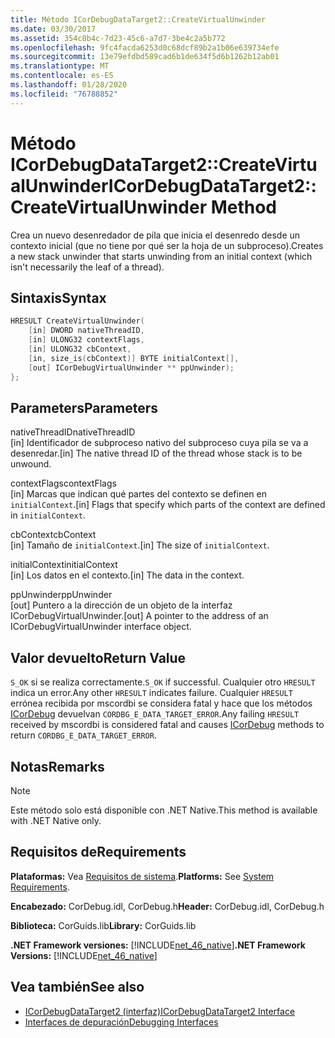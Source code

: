 ```yaml
---
title: Método ICorDebugDataTarget2::CreateVirtualUnwinder
ms.date: 03/30/2017
ms.assetid: 354c8b4c-7d23-45c6-a7d7-3be4c2a5b772
ms.openlocfilehash: 9fc4facda6253d0c68dcf89b2a1b06e639734efe
ms.sourcegitcommit: 13e79efdbd589cad6b1de634f5d6b1262b12ab01
ms.translationtype: MT
ms.contentlocale: es-ES
ms.lasthandoff: 01/28/2020
ms.locfileid: "76788852"
---
```

# <a name="icordebugdatatarget2createvirtualunwinder-method"></a><span data-ttu-id="c8bff-102">Método ICorDebugDataTarget2::CreateVirtualUnwinder</span><span class="sxs-lookup"><span data-stu-id="c8bff-102">ICorDebugDataTarget2::CreateVirtualUnwinder Method</span></span>
<span data-ttu-id="c8bff-103">Crea un nuevo desenredador de pila que inicia el desenredo desde un contexto inicial (que no tiene por qué ser la hoja de un subproceso).</span><span class="sxs-lookup"><span data-stu-id="c8bff-103">Creates a new stack unwinder that starts unwinding from an initial context (which isn't necessarily the leaf of a thread).</span></span>  
  
## <a name="syntax"></a><span data-ttu-id="c8bff-104">Sintaxis</span><span class="sxs-lookup"><span data-stu-id="c8bff-104">Syntax</span></span>  
  
```cpp  
HRESULT CreateVirtualUnwinder(  
    [in] DWORD nativeThreadID,  
    [in] ULONG32 contextFlags,  
    [in] ULONG32 cbContext,  
    [in, size_is(cbContext)] BYTE initialContext[],  
    [out] ICorDebugVirtualUnwinder ** ppUnwinder);  
};  
```  
  
## <a name="parameters"></a><span data-ttu-id="c8bff-105">Parameters</span><span class="sxs-lookup"><span data-stu-id="c8bff-105">Parameters</span></span>  
 <span data-ttu-id="c8bff-106">nativeThreadID</span><span class="sxs-lookup"><span data-stu-id="c8bff-106">nativeThreadID</span></span>  
 <span data-ttu-id="c8bff-107">[in] Identificador de subproceso nativo del subproceso cuya pila se va a desenredar.</span><span class="sxs-lookup"><span data-stu-id="c8bff-107">[in] The native thread ID of the thread whose stack is to be unwound.</span></span>  
  
 <span data-ttu-id="c8bff-108">contextFlags</span><span class="sxs-lookup"><span data-stu-id="c8bff-108">contextFlags</span></span>  
 <span data-ttu-id="c8bff-109">[in] Marcas que indican qué partes del contexto se definen en `initialContext`.</span><span class="sxs-lookup"><span data-stu-id="c8bff-109">[in] Flags that specify which parts of the context are defined in `initialContext`.</span></span>  
  
 <span data-ttu-id="c8bff-110">cbContext</span><span class="sxs-lookup"><span data-stu-id="c8bff-110">cbContext</span></span>  
 <span data-ttu-id="c8bff-111">[in] Tamaño de `initialContext`.</span><span class="sxs-lookup"><span data-stu-id="c8bff-111">[in] The size of `initialContext`.</span></span>  
  
 <span data-ttu-id="c8bff-112">initialContext</span><span class="sxs-lookup"><span data-stu-id="c8bff-112">initialContext</span></span>  
 <span data-ttu-id="c8bff-113">[in] Los datos en el contexto.</span><span class="sxs-lookup"><span data-stu-id="c8bff-113">[in] The data in the context.</span></span>  
  
 <span data-ttu-id="c8bff-114">ppUnwinder</span><span class="sxs-lookup"><span data-stu-id="c8bff-114">ppUnwinder</span></span>  
 <span data-ttu-id="c8bff-115">[out] Puntero a la dirección de un objeto de la interfaz ICorDebugVirtualUnwinder.</span><span class="sxs-lookup"><span data-stu-id="c8bff-115">[out] A pointer to the address of an ICorDebugVirtualUnwinder interface object.</span></span>  
  
## <a name="return-value"></a><span data-ttu-id="c8bff-116">Valor devuelto</span><span class="sxs-lookup"><span data-stu-id="c8bff-116">Return Value</span></span>  
 <span data-ttu-id="c8bff-117">`S_OK` si se realiza correctamente.</span><span class="sxs-lookup"><span data-stu-id="c8bff-117">`S_OK` if successful.</span></span> <span data-ttu-id="c8bff-118">Cualquier otro `HRESULT` indica un error.</span><span class="sxs-lookup"><span data-stu-id="c8bff-118">Any other `HRESULT` indicates failure.</span></span> <span data-ttu-id="c8bff-119">Cualquier `HRESULT` errónea recibida por mscordbi se considera fatal y hace que los métodos [ICorDebug](icordebug-interface.md) devuelvan `CORDBG_E_DATA_TARGET_ERROR`.</span><span class="sxs-lookup"><span data-stu-id="c8bff-119">Any failing `HRESULT` received by mscordbi is considered fatal and causes [ICorDebug](icordebug-interface.md) methods to return `CORDBG_E_DATA_TARGET_ERROR`.</span></span>  
  
## <a name="remarks"></a><span data-ttu-id="c8bff-120">Notas</span><span class="sxs-lookup"><span data-stu-id="c8bff-120">Remarks</span></span>  
  
> [!NOTE]
> <span data-ttu-id="c8bff-121">Este método solo está disponible con .NET Native.</span><span class="sxs-lookup"><span data-stu-id="c8bff-121">This method is available with .NET Native only.</span></span>  
  
## <a name="requirements"></a><span data-ttu-id="c8bff-122">Requisitos de</span><span class="sxs-lookup"><span data-stu-id="c8bff-122">Requirements</span></span>  
 <span data-ttu-id="c8bff-123">**Plataformas:** Vea [Requisitos de sistema](../../../../docs/framework/get-started/system-requirements.md).</span><span class="sxs-lookup"><span data-stu-id="c8bff-123">**Platforms:** See [System Requirements](../../../../docs/framework/get-started/system-requirements.md).</span></span>  
  
 <span data-ttu-id="c8bff-124">**Encabezado:** CorDebug.idl, CorDebug.h</span><span class="sxs-lookup"><span data-stu-id="c8bff-124">**Header:** CorDebug.idl, CorDebug.h</span></span>  
  
 <span data-ttu-id="c8bff-125">**Biblioteca:** CorGuids.lib</span><span class="sxs-lookup"><span data-stu-id="c8bff-125">**Library:** CorGuids.lib</span></span>  
  
 <span data-ttu-id="c8bff-126">**.NET Framework versiones:** [!INCLUDE[net_46_native](../../../../includes/net-46-native-md.md)]</span><span class="sxs-lookup"><span data-stu-id="c8bff-126">**.NET Framework Versions:** [!INCLUDE[net_46_native](../../../../includes/net-46-native-md.md)]</span></span>  
  
## <a name="see-also"></a><span data-ttu-id="c8bff-127">Vea también</span><span class="sxs-lookup"><span data-stu-id="c8bff-127">See also</span></span>

- [<span data-ttu-id="c8bff-128">ICorDebugDataTarget2 (interfaz)</span><span class="sxs-lookup"><span data-stu-id="c8bff-128">ICorDebugDataTarget2 Interface</span></span>](icordebugdatatarget2-interface.md)
- [<span data-ttu-id="c8bff-129">Interfaces de depuración</span><span class="sxs-lookup"><span data-stu-id="c8bff-129">Debugging Interfaces</span></span>](debugging-interfaces.md)
